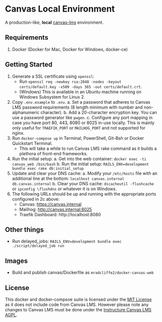 # Canvas Local Environment

A production-like, **local** [canvas-lms](https://github.com/instructure/canvas-lms) environment.


## Requirements

1. Docker (Docker for Mac, Docker for Windows, docker-ce)

## Getting Started

1. Generate a SSL certificate using `openssl`:
   * Run `openssl req -newkey rsa:2048 -nodes -keyout certs/default.key -x509 -days 365 -out certs/default.crt`.
   * (Windows) This is available in an Ubuntu machine running on Windows Subsystem for Linux 2.
2. Copy `.env.example` to `.env`.
   a. Set a password that adheres to Canvas LMS password requirements (8 length minimum with number and non-alphanumeric character).
   b. Add a 20-character encryption key. You can use a password generator like `pwgen`.
   c. Configure any port mapping in case you have port 80, 443, 8080 or 8025 in-use locally.
      This is mainly only useful for `TRAEFIK_PORT` or `MAILHOG_PORT` and not supported for nginx.
3. Run `docker-compose up` in Terminal, PowerShell, Git-Bsh or Docker Quickstart Terminal.
   * This will take a while to run Canvas LMS rake command as it builds a plethora of front-end frameworks.
4. Run the initial setup:
   a. Get into the web container: `docker exec -ti canvas_web /bin/bash`
   b. Run the initial setup: `RAILS_ENV=development bundle exec rake db:initial_setup`
5. Update and clear your DNS cache:
   a. Modify your `/etc/hosts` file with an additional line at the bottom: `localhost canvas.internal db.canvas.internal`
   b. Clear your DNS cache: `dscacheutil -flushcache` or `ipconfig \flushdns` or whatever it is on Windows.
6. The following URLs should be up and running with the appropriate ports configured in 2c above:
   * Canvas: https://canvas.internal
   * Mailhog: http://canvas.internal:8025
   * Traefik Dashboard: http://localhost:8080

## Other things

* Run delayed_jobs: `RAILS_ENV=development bundle exec ./script/delayed_job run`

## Images

* Build and publish canvas/Dockerfile as `mradcliffe2/docker-canvas-web`

## License

This docker and docker-compsoe suite is licensed under the [MIT License](./LICENSE) as it does not include code from Canvas LMS. However please note any changes to Canvas LMS must be done under the [Instructure Canvas LMS AGPL](https://github.com/instructure/canvas-lms/blob/master/LICENSE).
